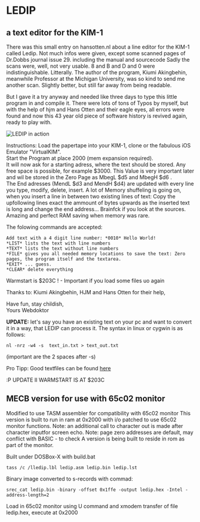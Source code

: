 # LEDIP
## a text editor for the KIM-1

There was this small entry on hansotten.nl about a line editor for the KIM-1 called Ledip. Not much infos were given, except some scanned pages of Dr.Dobbs journal issue 29. including the manual and sourcecode Sadly the scans were, well, not very usable. 8 and B and D and 0 were indistinguishable. Litterally. The author of the program, Kiumi Akingbehin, meanwhile Professor at the Michigan University, was so kind to send me another scan. Slightly better, but still far away from being readable.

But I gave it a try anyway and needed like three days to type this little program in and compile it. There were lots of tons of Typos by myself, but with the help of hjm and Hans Otten and their eagle eyes, all errors were found and now this 43 year old piece of software history is revived again, ready to play with.

![LEDIP in action](https://github.com/netzherpes/LEDIP/raw/main/ledip2.jpg)

Instructions: Load the papertape into your KIM-1, clone or the fabulous iOS Emulator "VirtualKIM".<br>
Start the Program at place 2000 (mem expansion required).<br> 
It will now ask for a starting adress, where the text should be stored. Any free space is possible, for example $3000. This Value is very important later and wil be stored in the Zero Page as MbegL $d5 and MbegH $d6 .<br>
The End adresses (MendL $d3 and MendH $d4) are updated with every line you type, modify, delete, insert. A lot of Memory shuffeling is going on, when you insert a line in between two existing lines of text: Copy the upfollowing lines exact the ammount of bytes upwards as the inserted text is long and change the end address... Brainfck if you look at the sources. Amazing and perfect RAM saving when memory was rare.

The folowing commands are accepted:

    Add text with a 4 digit line number: *0010* Hello World!
    *LIST* lists the text with line numbers
    *TEXT* lists the text without line numbers
    *FILE* gives you all needed memory locations to save the text: Zero pages, the program itself and the textarea.
    *EXIT* ... guess.
    *CLEAR* delete everything

Warmstart is $203C ! - Important if you load some files uo again

Thanks to: Kiumi Akingbehin, HJM and Hans Otten for their help,

Have fun, stay childish,<br> Yours Webdoktor

**UPDATE:** let's say you have an existing text on your pc and want to convert it in a way, that LEDIP can process it. The syntax in linux or cygwin is as follows:

    nl -nrz -w4 -s  text_in.txt > text_out.txt

(important are the 2 spaces after -s)

Pro Tipp: Good textfiles can be found [here](http://textfiles.com/sex/EROTICA/)

:P
UPDATE II
WARMSTART IS AT $203C

## MECB version for use with 65c02 monitor

Modified to use TASM assembler for compatibility with 65c02 monitor
This version is built to run in ram at 0x2000 with i/o patched to use 65c02 monitor functions.
Note: an additional call to character out is made after character inputfor screen echo.
Note: page zero addresses are default, may conflict with BASIC - to check
A version is being built to reside in rom as part of the monitor.


Built under DOSBox-X with build.bat

```
tass /c /lledip.lbl ledip.asm ledip.bin ledip.lst
```

Binary image converted to s-records with commad:
```
srec_cat ledip.bin -binary -offset 0x1ffe -output ledip.hex -Intel -address-length=2
```

Load in 65c02 monitor using U command and xmodem transfer of file ledip.hex, execute at 0x2000


